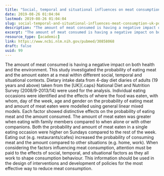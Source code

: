 ```yaml
---
title: "Social, temporal and situational influences on meat consumption in the UK population."
date: 2019-08-26 01:04:04
lastmod: 2019-08-26 01:04:04
slug: social-temporal-and-situational-influences-meat-consumption-uk-population
description: "The amount of meat consumed is having a negative impact on both health and the environment. This study investigated the probability of eating meat and the amount eaten at a meal within different social, temporal and situational contexts. Dietary intake data from 4-day diet diaries of adults (19 years and above) taken from the UK National Diet and Nutrition Survey (2008/9-2013/14) were used for the analysis."
excerpt: "The amount of meat consumed is having a negative impact on both health and the environment. This study investigated the probability of eating meat and the amount eaten at a meal within different social, temporal and situational contexts. Dietary intake data from 4-day diet diaries of adults (19 years and above) taken from the UK National Diet and Nutrition Survey (2008/9-2013/14) were used for the analysis."
resource_type: [academic]
link: https://www.ncbi.nlm.nih.gov/pubmed/30858068
draft: false
uuid: 99
---
```

The amount of meat consumed is having a negative impact on both health
and the environment. This study investigated the probability of eating
meat and the amount eaten at a meal within different social, temporal
and situational contexts. Dietary intake data from 4-day diet diaries of
adults (19 years and above) taken from the [UK]{.caps} National Diet and
Nutrition Survey (2008/9-2013/14) were used for the analysis. Individual
eating occasions were identified and the effects of where the food was
eaten, with whom, day of the week, age and gender on the probability of
eating meat and amount of meat eaten were modelled using general linear
mixed models. Each factor showed distinctive effects on the probability
of eating meat and the amount consumed. The amount of meat eaten was
greater when eating with family members compared to when alone or with
other companions. Both the probability and amount of meat eaten in a
single eating occasion were higher on Sundays compared to the rest of
the week. Eating out (e.g. restaurants/cafes) increased the probability
of consuming meat and the amount compared to other situations (e.g.
home, work). When considering the factors influencing meat consumption,
attention must be paid to the effects of social, temporal, and
situational factors as they all work to shape consumption behaviour.
This information should be used in the design of interventions and
development of policies for the most effective way to reduce
meat consumption.
